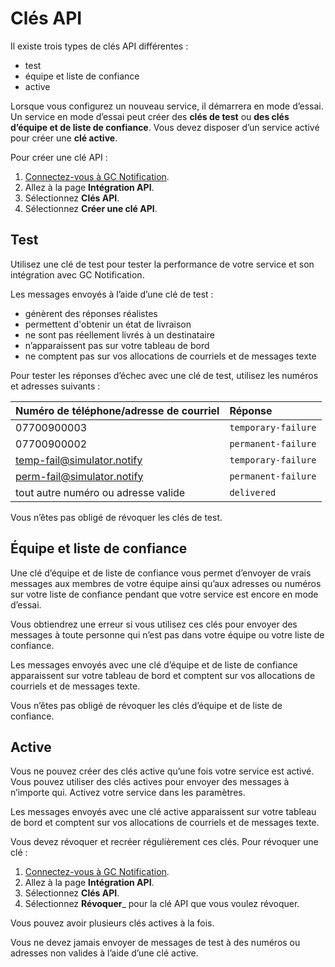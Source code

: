 # Clés API

Il existe trois types de clés API différentes :

- test
- équipe et liste de confiance
- active

Lorsque vous configurez un nouveau service, il démarrera en mode d’essai. Un service en mode d’essai peut créer des __clés de test__ ou __des clés d’équipe et de liste de confiance__. Vous devez disposer d’un service activé pour créer une __clé active__.

Pour créer une clé API :

1. [Connectez-vous à GC Notification](https://notification.canada.ca/sign-in?lang=fr).
1. Allez à la page __Intégration API__.
1. Sélectionnez __Clés API__.
1. Sélectionnez __Créer une clé API__.

## Test

Utilisez une clé de test pour tester la performance de votre service et son intégration avec GC Notification.

Les messages envoyés à l’aide d’une clé de test :

- génèrent des réponses réalistes
- permettent d'obtenir un état de livraison
- ne sont pas réellement livrés à un destinataire
- n’apparaissent pas sur votre tableau de bord
- ne comptent pas sur vos allocations de courriels et de messages texte

Pour tester les réponses d’échec avec une clé de test, utilisez les numéros et adresses suivants :

|Numéro de téléphone/adresse de courriel|Réponse|
|:---|:---|
|07700900003|`temporary-failure`|
|07700900002|`permanent-failure`|
|temp-fail@simulator.notify|`temporary-failure`|
|perm-fail@simulator.notify|`permanent-failure`|
|tout autre numéro ou adresse valide|`delivered`|

Vous n’êtes pas obligé de révoquer les clés de test.

## Équipe et liste de confiance

Une clé d’équipe et de liste de confiance vous permet d’envoyer de vrais messages aux membres de votre équipe ainsi qu’aux adresses ou numéros sur votre liste de confiance pendant que votre service est encore en mode d’essai.

Vous obtiendrez une erreur si vous utilisez ces clés pour envoyer des messages à toute personne qui n’est pas dans votre équipe ou votre liste de confiance.

Les messages envoyés avec une clé d’équipe et de liste de confiance apparaissent sur votre tableau de bord et comptent sur vos allocations de courriels et de messages texte.

Vous n’êtes pas obligé de révoquer les clés d’équipe et de liste de confiance.

## Active

Vous ne pouvez créer des clés active qu’une fois votre service est activé. Vous pouvez utiliser des clés actives pour envoyer des messages à n’importe qui. Activez votre service dans les paramètres.

Les messages envoyés avec une clé active apparaissent sur votre tableau de bord et comptent sur vos allocations de courriels et de messages texte.

Vous devez révoquer et recréer régulièrement ces clés. Pour révoquer une clé :

1. [Connectez-vous à GC Notification](https://notification.canada.ca/sign-in?lang=fr).
1. Allez à la page __Intégration API__.
1. Sélectionnez __Clés API__.
1. Sélectionnez __Révoquer___ pour la clé API que vous voulez révoquer.

Vous pouvez avoir plusieurs clés actives à la fois.

Vous ne devez jamais envoyer de messages de test à des numéros ou adresses non valides à l’aide d’une clé active.

